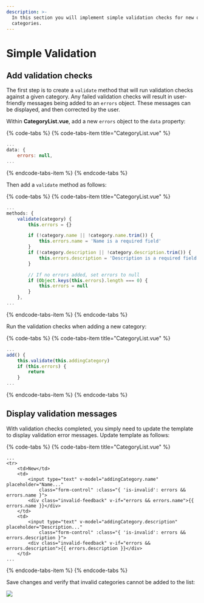 ```yaml
---
description: >-
  In this section you will implement simple validation checks for new or updated
  categories.
---
```


# Simple Validation

## Add validation checks

The first step is to create a `validate` method that will run validation checks against a given category. Any failed validation checks will result in user-friendly messages being added to an `errors` object. These messages can be displayed, and then corrected by the user.

Within **CategoryList.vue**, add a new `errors` object to the `data` property:

{% code-tabs %}
{% code-tabs-item title="CategoryList.vue" %}
```javascript
...
data: {
    errors: null,
...
```
{% endcode-tabs-item %}
{% endcode-tabs %}

Then add a `validate` method as follows:

{% code-tabs %}
{% code-tabs-item title="CategoryList.vue" %}
```javascript
...
methods: {
    validate(category) {
        this.errors = {}

        if (!category.name || !category.name.trim()) {
            this.errors.name = 'Name is a required field'
        }
        if (!category.description || !category.description.trim()) {
            this.errors.description = 'Description is a required field'
        }

        // If no errors added, set errors to null
        if (Object.keys(this.errors).length === 0) {
            this.errors = null
        }
    },
...
```
{% endcode-tabs-item %}
{% endcode-tabs %}

Run the validation checks when adding a new category:

{% code-tabs %}
{% code-tabs-item title="CategoryList.vue" %}
```javascript
...
add() {
    this.validate(this.addingCategory)
    if (this.errors) {
        return
    }
...
```
{% endcode-tabs-item %}
{% endcode-tabs %}

## Display validation messages

With validation checks completed, you simply need to update the template to display validation error messages. Update template as follows:

{% code-tabs %}
{% code-tabs-item title="CategoryList.vue" %}
```markup
...
<tr>
    <td>New</td>
    <td>
        <input type="text" v-model="addingCategory.name" placeholder="Name..." 
            class="form-control" :class="{ 'is-invalid': errors && errors.name }">
        <div class="invalid-feedback" v-if="errors && errors.name">{{ errors.name }}</div>
    </td>
    <td>
        <input type="text" v-model="addingCategory.description" placeholder="Description..." 
            class="form-control" :class="{ 'is-invalid': errors && errors.description }">
        <div class="invalid-feedback" v-if="errors && errors.description">{{ errors.description }}</div>
    </td>
...
```
{% endcode-tabs-item %}
{% endcode-tabs %}

Save changes and verify that invalid categories cannot be added to the list:

![](../.gitbook/assets/simple-validation-animation-1.gif)

